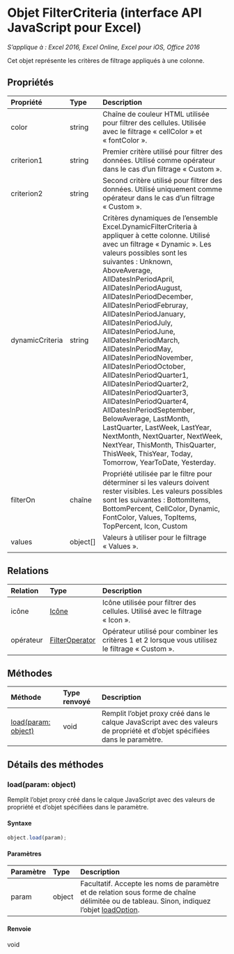 # Objet FilterCriteria (interface API JavaScript pour Excel)

_S’applique à : Excel 2016, Excel Online, Excel pour iOS, Office 2016_

Cet objet représente les critères de filtrage appliqués à une colonne.

## Propriétés

| Propriété     | Type   |Description
|:---------------|:--------|:----------|
|color|string|Chaîne de couleur HTML utilisée pour filtrer des cellules. Utilisée avec le filtrage « cellColor » et « fontColor ».|
|criterion1|string|Premier critère utilisé pour filtrer des données. Utilisé comme opérateur dans le cas d’un filtrage « Custom ».|
|criterion2|string|Second critère utilisé pour filtrer des données. Utilisé uniquement comme opérateur dans le cas d’un filtrage « Custom ».|
|dynamicCriteria|string|Critères dynamiques de l’ensemble Excel.DynamicFilterCriteria à appliquer à cette colonne. Utilisé avec un filtrage « Dynamic ». Les valeurs possibles sont les suivantes : Unknown, AboveAverage, AllDatesInPeriodApril, AllDatesInPeriodAugust, AllDatesInPeriodDecember, AllDatesInPeriodFebruray, AllDatesInPeriodJanuary, AllDatesInPeriodJuly, AllDatesInPeriodJune, AllDatesInPeriodMarch, AllDatesInPeriodMay, AllDatesInPeriodNovember, AllDatesInPeriodOctober, AllDatesInPeriodQuarter1, AllDatesInPeriodQuarter2, AllDatesInPeriodQuarter3, AllDatesInPeriodQuarter4, AllDatesInPeriodSeptember, BelowAverage, LastMonth, LastQuarter, LastWeek, LastYear, NextMonth, NextQuarter, NextWeek, NextYear, ThisMonth, ThisQuarter, ThisWeek, ThisYear, Today, Tomorrow, YearToDate, Yesterday.|
|filterOn|chaîne|Propriété utilisée par le filtre pour déterminer si les valeurs doivent rester visibles. Les valeurs possibles sont les suivantes :    BottomItems, BottomPercent, CellColor, Dynamic, FontColor, Values, TopItems, TopPercent, Icon, Custom |
|values|object[]|Valeurs à utiliser pour le filtrage « Values ».|

## Relations
| Relation | Type   |Description|
|:---------------|:--------|:----------|
|icône|[Icône](icon.md)|Icône utilisée pour filtrer des cellules. Utilisé avec le filtrage « Icon ».|
|opérateur|[FilterOperator](filteroperator.md)|Opérateur utilisé pour combiner les critères 1 et 2 lorsque vous utilisez le filtrage « Custom ».|

## Méthodes

| Méthode           | Type renvoyé    |Description|
|:---------------|:--------|:----------|
|[load(param: object)](#loadparam-object)|void|Remplit l’objet proxy créé dans le calque JavaScript avec des valeurs de propriété et d’objet spécifiées dans le paramètre.|

## Détails des méthodes


### load(param: object)
Remplit l’objet proxy créé dans le calque JavaScript avec des valeurs de propriété et d’objet spécifiées dans le paramètre.

#### Syntaxe
```js
object.load(param);
```

#### Paramètres
| Paramètre    | Type   |Description|
|:---------------|:--------|:----------|
|param|object|Facultatif. Accepte les noms de paramètre et de relation sous forme de chaîne délimitée ou de tableau. Sinon, indiquez l’objet [loadOption](loadoption.md).|

#### Renvoie
void
